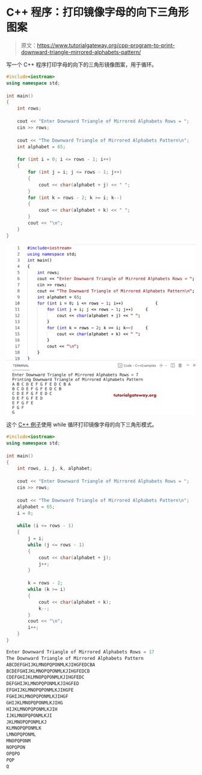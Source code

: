 # C++ 程序：打印镜像字母的向下三角形图案

> 原文：<https://www.tutorialgateway.org/cpp-program-to-print-downward-triangle-mirrored-alphabets-pattern/>

写一个 C++ 程序打印字母的向下的三角形镜像图案，用于循环。

```cpp
#include<iostream>
using namespace std;

int main()
{
	int rows;

	cout << "Enter Downward Triangle of Mirrored Alphabets Rows = ";
	cin >> rows;

	cout << "The Downward Triangle of Mirrored Alphabets Pattern\n";
	int alphabet = 65;

	for (int i = 0; i <= rows - 1; i++)
	{
		for (int j = i; j <= rows - 1; j++)
		{
			cout << char(alphabet + j) << " ";
		}
		for (int k = rows - 2; k >= i; k--)
		{
			cout << char(alphabet + k) << " ";
		}
		cout << "\n";
	}
}
```

![C++ Program to Print Downward Triangle Mirrored Alphabets Pattern](img/2b57f40b6beb5b0233f4874b2f036006.png)

这个 [C++ 例子](https://www.tutorialgateway.org/cpp-programs/)使用 while 循环打印镜像字母的向下三角形模式。

```cpp
#include<iostream>
using namespace std;

int main()
{
	int rows, i, j, k, alphabet;

	cout << "Enter Downward Triangle of Mirrored Alphabets Rows = ";
	cin >> rows;

	cout << "The Downward Triangle of Mirrored Alphabets Pattern\n";
	alphabet = 65;
	i = 0;

	while (i <= rows - 1)
	{
		j = i;
		while (j <= rows - 1)
		{
			cout << char(alphabet + j);
			j++;
		}

		k = rows - 2;
		while (k >= i)
		{
			cout << char(alphabet + k);
			k--;
		}
		cout << "\n";
		i++;
	}
}
```

```cpp
Enter Downward Triangle of Mirrored Alphabets Rows = 17
The Downward Triangle of Mirrored Alphabets Pattern
ABCDEFGHIJKLMNOPQPONMLKJIHGFEDCBA
BCDEFGHIJKLMNOPQPONMLKJIHGFEDCB
CDEFGHIJKLMNOPQPONMLKJIHGFEDC
DEFGHIJKLMNOPQPONMLKJIHGFED
EFGHIJKLMNOPQPONMLKJIHGFE
FGHIJKLMNOPQPONMLKJIHGF
GHIJKLMNOPQPONMLKJIHG
HIJKLMNOPQPONMLKJIH
IJKLMNOPQPONMLKJI
JKLMNOPQPONMLKJ
KLMNOPQPONMLK
LMNOPQPONML
MNOPQPONM
NOPQPON
OPQPO
PQP
Q
```